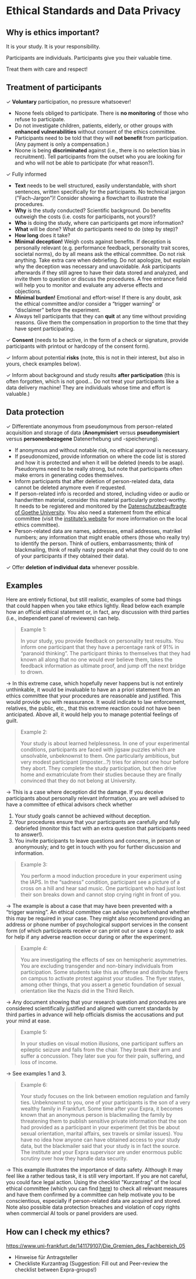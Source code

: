 # Ethical Standards and Data Privacy

## Why is ethics important? 
It is your study. It is your responsibility. 

Participants are individuals. Participants give you their valuable time. 

Treat them with care and respect!

## Treatment of participants
✓ **Voluntary** participation, no pressure whatsoever!
-	Noone feels obliged to participate. There is **no monitoring** of those who refuse to participate. 
-	Do not investigate children, patients, elderly, or other groups with **enhanced vulnerabilities** without consent of the ethics committee. 
-	Participants need to be told that they will **not benefit** from participation. (Any payment is only a compensation.) 
-	Noone is being **discriminated** against (i.e., there is no selection bias in recruitment). Tell participants from the outset who you are looking for and who will not be able to participate (for what reason?).
    
✓ Fully informed  
-	**Text** needs to be well structured, easily understandable, with short sentences, written specifically for the participants. No technical jargon ("Fach-Jargon")!
    Consider showing a flowchart to illustrate the procedures. 
-	**Why** is the study conducted? Scientific background. Do benefits outweigh the costs (i.e. costs for participants, not yours!)?
-	**Who** is doing the study, where can participants get more information?
-	**What** will be done? What do participants need to do (step by step)? 
-	**How long** does it take?
-	**Minimal deception!** Weigh costs against benefits. If deception is personally relevant (e.g. performance feedback, personality trait scores, societal norms), do by all means ask the ethical committee. Do not risk anything. Take extra care when debriefing. Do not apologize, but explain why the deception was necessary and unavoidable. Ask participants afterwards if they still agree to have their data stored and analyzed, and invite them to question or discuss the procedures. A free entrance field will help you to monitor and evaluate any adverse effects and objections. 
-	**Minimal burden!** Emotional and effort-wise! If there is any doubt, ask the ethical committee and/or consider a “trigger warning” or “disclaimer” before the experiment. 
-	Always tell participants that they can **quit** at any time without providing reasons. Give them the compensation in proportion to the time that they have spent participating. 

✓ **Consent** (needs to be active, in the form of a check or signature, provide participants with printout or hardcopy of the consent form).

✓	Inform about potential **risks** (note, this is not in their interest, but also in yours, check examples below).

✓	Inform about background and study results **after participation** (this is often forgotten, which is not good... Do not treat your participants like a data delivery machine! They are individuals whose time and effort is valuable.)

## Data protection
✓ Differentiate anonymous from pseudonymous from person-related acquisition and storage of data
(**Anonymisiert** versus **pseudonymisiert** versus **personenbezogene** Datenerhebung und -speicherung).
-	If anonymous and without notable risk, no ethical approval is necessary.
-	If pseudonomized, provide information on where the code list is stored and how it is protected and when it will be deleted (needs to be asap). Pseudonyms need to be really strong, but note that participants often make errors in generating codes themselves. 
-	Inform participants that after deletion of person-related data, data cannot be deleted anymore even if requested. 
-	If person-related info is recorded and stored, including video or audio or handwritten material, consider this material  particularly protect-worthy. It needs to be registered and monitored by the [Datenschutzbeauftragte of Goethe University](https://www.uni-frankfurt.de/111064324/Datenschutz). You also need a statement from the ethical committee (visit the [institute’s website](https://www.uni-frankfurt.de/141179107/Die_Gremien_des_Fachbereich_05) for more information on the local ethics committee). 
-	Person-related data are names, addresses, email addresses, matrikel numbers; any information that might enable others (those who really try) to identify the person. Think of outliers, embarrassments; think of blackmailing, think of really nasty people and what they could do to one of your participants if they obtained their data).  

✓	Offer **deletion of individual data** whenever possible.

## Examples 
Here are entirely fictional, but still realistic, examples of some bad things that could happen when you take ethics lightly. Read below each example how an official ethical statement or, in fact, any discussion with third parties (i.e., independent panel of reviewers) can help. 

> Example 1:
> 
> In your study, you provide feedback on personality test results. You inform one participant that they have a percentage rank of 91% in “paranoid thinking”. The participant thinks to themselves that they had known all along that no one would ever believe them, takes the feedback information as ultimate proof, and jump off the next bridge to drown. 

→ In this extreme case, which hopefully never happens but is not entirely unthinkable, it would be invaluable to have an a priori statement from an ethics committee that your procedures are reasonable and justified. This would provide you with reassurance. It would indicate to law enforcement, relatives, the public, etc., that this extreme reaction could not have been anticipated. Above all, it would help you to manage potential feelings of guilt.

> Example 2:
> 
> Your study is about learned helplessness. In one of your experimental conditions, participants are faced with jigsaw puzzles which are unsolvable, unbeknownst to them. One particularly ambitious, but very modest participant (imposter…?) tries for almost one hour before they abort. They complete the study participation, but then drive home and exmatriculate from their studies because they are finally convinced that they do not belong at University.

→ This is a case where deception did the damage. If you deceive participants about personally relevant information, you are well advised to have a committee of ethical advisors check whether

1. Your study goals cannot be achieved without deception.
2. Your procedures ensure that your participants are carefully and fully debriefed (monitor this fact with an extra question that participants need to answer!). 
3. You invite participants to leave questions and concerns, in person or anonymously; and to get in touch with you for further discussion and information.  

> Example 3:
> 
> You perform a mood induction procedure in your experiment using the IAPS. In the “sadness” condition, participant see a picture of a cross on a hill and hear sad music. One participant who had just lost their son breaks down and cannot stop crying right in front of you.

→ The example is about a case that may have been prevented with a “trigger warning”. An ethical committee can advise you beforehand whether this may be required in your case. They might also recommend providing an address or phone number of psychological support services in the consent form (of which participants receive or can print out or save a copy) to ask for help if any adverse reaction occur during or after the experiment. 

> Example 4:
> 
> You are investigating the effects of sex on hemispheric asymmetries. You are excluding transgender and non-binary individuals from participation. Some students take this as offense and distribute flyers on campus to activate protest against your studies. The flyer states, among other things, that you assert a genetic foundation of sexual orientation like the Nazis did in the Third Reich.

→ Any document showing that your research question and procedures are considered scientifically justified and aligned with current standards by third parties in advance will help officials dismiss the accusations and put your mind at ease.

> Example 5:
> 
> In your studies on visual motion illusions, one participant suffers an epileptic seizure and falls from the chair. They break their arm and suffer a concussion. They later sue you for their pain, suffering, and loss of income.

→ See examples 1 and 3. 

> Example 6:
> 
> Your study focuses on the link between emotion regulation and family ties. Unbeknownst to you, one of your participants is the son of a very wealthy family in Frankfurt. Some time after your Expra, it becomes known that an anonymous person is blackmailing the family by threatening them to publish sensitive private information that the son had provided as a participant in your experiment (let this be about sexual orientation, marital affairs, sex travels or similar issues). You have no idea how anyone can have obtained access to your study data, but the blackmailer said that your study is in fact the source. The institute and your Expra supervisor are under enormous public scrutiny over how they handle data security.

→ This example illustrates the importance of data safety. Although it may feel like a rather tedious task, it is still very important. If you are not careful, you could face legal action. Using the checklist "Kurzantrag" of the local ethical committee (which you can find [here](https://www.uni-frankfurt.de/141179107/Die_Gremien_des_Fachbereich_05)) to check all relevant measures and have them confirmed by a committee can help motivate you to be conscientious, especially if person-related data are acquired and stored. Note also possible data protection breaches and violation of copy rights when commercial AI tools or panel providers are used.  

## How can I check my ethics?
https://www.uni-frankfurt.de/141179107/Die_Gremien_des_Fachbereich_05
-	Hinweise für Antragsteller
-	Checkliste Kurzantrag (Suggestion: Fill out and Peer-review the checklist between Expra-groups!)
 

